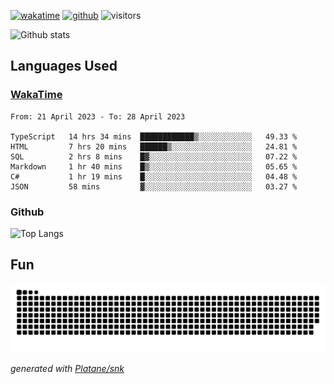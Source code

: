 [![wakatime](https://wakatime.com/badge/user/82c377cd-a54c-404c-b7df-177b313ca539.svg)](https://wakatime.com/@82c377cd-a54c-404c-b7df-177b313ca539)
[![github](https://img.shields.io/github/followers/xinthose?logo=github&style=plastic)](https://github.com/alanhamlett?tab=followers)
![visitors](https://visitor-badge.glitch.me/badge?page_id=xinthose&left_color=green&right_color=red)

![Github stats](https://github-readme-stats.vercel.app/api?username=xinthose&show_icons=true&theme=radical&count_private=true)

## Languages Used

### [WakaTime](https://wakatime.com/)
<!--START_SECTION:waka-->

```text
From: 21 April 2023 - To: 28 April 2023

TypeScript   14 hrs 34 mins  ████████████▒░░░░░░░░░░░░   49.33 %
HTML         7 hrs 20 mins   ██████▒░░░░░░░░░░░░░░░░░░   24.81 %
SQL          2 hrs 8 mins    █▓░░░░░░░░░░░░░░░░░░░░░░░   07.22 %
Markdown     1 hr 40 mins    █▒░░░░░░░░░░░░░░░░░░░░░░░   05.65 %
C#           1 hr 19 mins    █░░░░░░░░░░░░░░░░░░░░░░░░   04.48 %
JSON         58 mins         ▓░░░░░░░░░░░░░░░░░░░░░░░░   03.27 %
```

<!--END_SECTION:waka-->

### Github

![Top Langs](https://github-readme-stats.vercel.app/api/top-langs/?username=xinthose)

## Fun
![github contribution grid snake animation](https://raw.githubusercontent.com/xinthose/xinthose/output/github-contribution-grid-snake.svg)

_generated with [Platane/snk](https://github.com/Platane/snk)_
